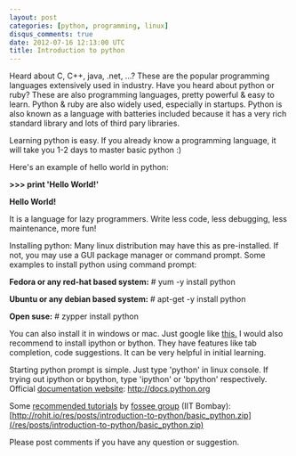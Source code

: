```yaml
---
layout: post
categories: [python, programming, linux]
disqus_comments: true
date: 2012-07-16 12:13:00 UTC
title: Introduction to python
---
```


Heard about C, C++, java, .net, ...? These are the popular programming languages extensively used in industry. Have you heard about python or ruby? These are also programming languages, pretty powerful & easy to learn. Python & ruby are also widely used, especially in startups. Python is also known as a language with batteries included because it has a very rich standard library and lots of third pary libraries.

Learning python is easy. If you already know a programming language, it will take you 1-2 days to master basic python :)

Here's an example of hello world in python:

**>>> print 'Hello World!'**

**Hello World!**

It is a language for lazy programmers. Write less code, less debugging, less maintenance, more fun!

Installing python: Many linux distribution may have this as pre-installed. If not, you may use a GUI package manager or command prompt. Some examples to install python using command prompt:

**Fedora or any red-hat based system:** # yum -y install python

**Ubuntu or any debian based system:** # apt-get -y install python

**Open suse:** # zypper install python

You can also install it in windows or mac. Just google like [this.](http://lmgtfy.com/?q=install+python+in+windows)
I would also recommend to install ipython or bython. They have features like tab completion, code suggestions. It can be very helpful in initial learning.

Starting python prompt is simple. Just type 'python' in linux console. If trying out ipython or bpython, type 'ipython' or 'bpython' respectively. Official [documentation website](http://docs.python.org): http://docs.python.org

Some [recommended tutorials](/res/posts/introduction-to-python/basic_python.zip) by [fossee group](http://fossee.in/) (IIT Bombay): [http://rohit.io/res/posts/introduction-to-python/basic_python.zip](/res/posts/introduction-to-python/basic_python.zip)

Please post comments if you have any question or suggestion.
